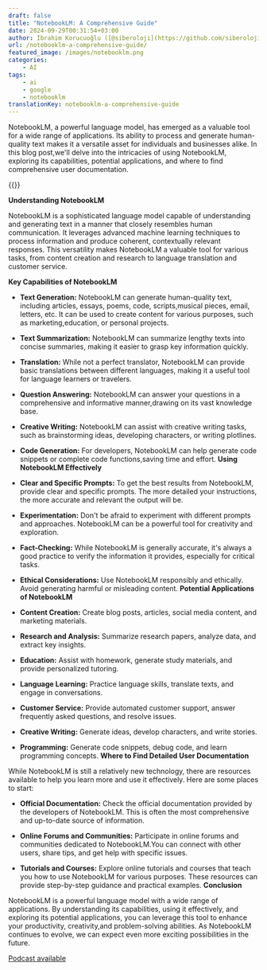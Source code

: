 ```yaml
---
draft: false
title: "NotebookLM: A Comprehensive Guide"
date: 2024-09-29T00:31:54+03:00
author: İbrahim Korucuoğlu ([@siberoloji](https://github.com/siberoloji))
url: /notebooklm-a-comprehensive-guide/
featured_image: /images/notebooklm.png
categories:
    - AI
tags:
    - ai
    - google
    - notebooklm
translationKey: notebooklm-a-comprehensive-guide
---
```



NotebookLM, a powerful language model, has emerged as a valuable tool for a wide range of applications. Its ability to process and generate human-quality text makes it a versatile asset for individuals and businesses alike. In this blog post,we'll delve into the intricacies of using NotebookLM, exploring its capabilities, potential applications, and where to find comprehensive user documentation.

{{<youtube id="no10eW6w8w0">}}

**Understanding NotebookLM**

NotebookLM is a sophisticated language model capable of understanding and generating text in a manner that closely resembles human communication. It leverages advanced machine learning techniques to process information and produce coherent, contextually relevant responses. This versatility makes NotebookLM a valuable tool for various tasks, from content creation and research to language translation and customer service.

**Key Capabilities of NotebookLM**

* **Text Generation:** NotebookLM can generate human-quality text, including articles, essays, poems, code, scripts,musical pieces, email, letters, etc. It can be used to create content for various purposes, such as marketing,education, or personal projects.

* **Text Summarization:** NotebookLM can summarize lengthy texts into concise summaries, making it easier to grasp key information quickly.

* **Translation:** While not a perfect translator, NotebookLM can provide basic translations between different languages, making it a useful tool for language learners or travelers.

* **Question Answering:** NotebookLM can answer your questions in a comprehensive and informative manner,drawing on its vast knowledge base.

* **Creative Writing:** NotebookLM can assist with creative writing tasks, such as brainstorming ideas, developing characters, or writing plotlines.

* **Code Generation:** For developers, NotebookLM can help generate code snippets or complete code functions,saving time and effort.
**Using NotebookLM Effectively**

* **Clear and Specific Prompts:** To get the best results from NotebookLM, provide clear and specific prompts. The more detailed your instructions, the more accurate and relevant the output will be.

* **Experimentation:** Don't be afraid to experiment with different prompts and approaches. NotebookLM can be a powerful tool for creativity and exploration.

* **Fact-Checking:** While NotebookLM is generally accurate, it's always a good practice to verify the information it provides, especially for critical tasks.

* **Ethical Considerations:** Use NotebookLM responsibly and ethically. Avoid generating harmful or misleading content.
**Potential Applications of NotebookLM**

* **Content Creation:** Create blog posts, articles, social media content, and marketing materials.

* **Research and Analysis:** Summarize research papers, analyze data, and extract key insights.

* **Education:** Assist with homework, generate study materials, and provide personalized tutoring.

* **Language Learning:** Practice language skills, translate texts, and engage in conversations.

* **Customer Service:** Provide automated customer support, answer frequently asked questions, and resolve issues.

* **Creative Writing:** Generate ideas, develop characters, and write stories.

* **Programming:** Generate code snippets, debug code, and learn programming concepts.
**Where to Find Detailed User Documentation**

While NotebookLM is still a relatively new technology, there are resources available to help you learn more and use it effectively. Here are some places to start:

* **Official Documentation:** Check the official documentation provided by the developers of NotebookLM. This is often the most comprehensive and up-to-date source of information.

* **Online Forums and Communities:** Participate in online forums and communities dedicated to NotebookLM.You can connect with other users, share tips, and get help with specific issues.

* **Tutorials and Courses:** Explore online tutorials and courses that teach you how to use NotebookLM for various purposes. These resources can provide step-by-step guidance and practical examples.
**Conclusion**

NotebookLM is a powerful language model with a wide range of applications. By understanding its capabilities, using it effectively, and exploring its potential applications, you can leverage this tool to enhance your productivity, creativity,and problem-solving abilities. As NotebookLM continues to evolve, we can expect even more exciting possibilities in the future.

[Podcast available](https://podcasters.spotify.com/pod/show/siberoloji/episodes/NotebookLM-A-Comprehensive-Guide-e2p0m76)